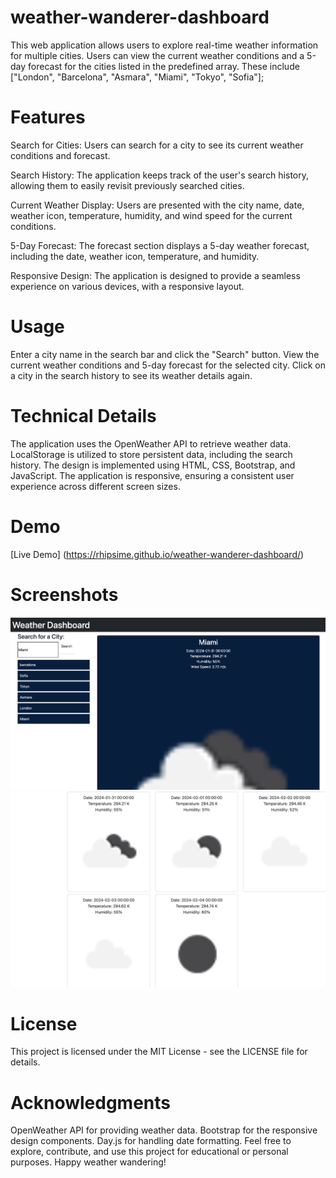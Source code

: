# weather-wanderer-dashboard
 This web application allows users to explore real-time weather information for multiple cities. Users can view the current weather conditions and a 5-day forecast for the cities listed in the predefined array. These include ["London", "Barcelona", "Asmara", "Miami", "Tokyo", "Sofia"];

# Features

 Search for Cities: Users can search for a city to see its current weather conditions and forecast.

 Search History: The application keeps track of the user's search history, allowing them to easily revisit previously searched cities.

 Current Weather Display: Users are presented with the city name, date, weather icon, temperature, humidity, and wind speed for the current conditions.

 5-Day Forecast: The forecast section displays a 5-day weather forecast, including the date, weather icon, temperature, and humidity.

 Responsive Design: The application is designed to provide a seamless experience on various devices, with a responsive layout.

# Usage

 Enter a city name in the search bar and click the "Search" button. 
 View the current weather conditions and 5-day forecast for the selected city.
 Click on a city in the search history to see its weather details again.

# Technical Details
The application uses the OpenWeather API to retrieve weather data.
LocalStorage is utilized to store persistent data, including the search history.
The design is implemented using HTML, CSS, Bootstrap, and JavaScript.
The application is responsive, ensuring a consistent user experience across different screen sizes.

# Demo
 [Live Demo] (https://rhipsime.github.io/weather-wanderer-dashboard/)

# Screenshots
 ![Screenshot 1](assets/ss1.png)
 ![Screenshot 2](assets/ss2.png)

# License
This project is licensed under the MIT License - see the LICENSE file for details.

# Acknowledgments
OpenWeather API for providing weather data.
Bootstrap for the responsive design components.
Day.js for handling date formatting.
Feel free to explore, contribute, and use this project for educational or personal purposes. Happy weather wandering!
